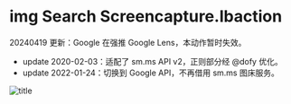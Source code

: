 # img Search Screencapture.lbaction

20240419 更新：Google 在强推 Google Lens，本动作暂时失效。

- update 2020-02-03：适配了 sm.ms API v2，正则部分经 @dofy 优化。
- update 2022-01-24：切换到 Google API，不再借用 sm.ms 图床服务。

![title](img.gif)